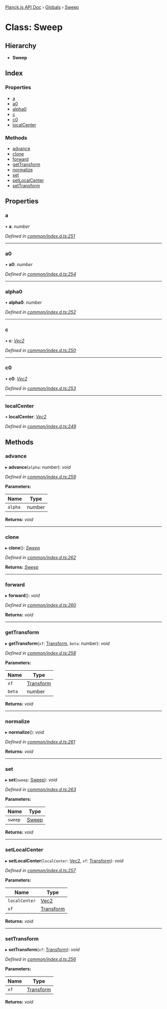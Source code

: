 [Planck.js API Doc](../README.md) › [Globals](../globals.md) › [Sweep](sweep.md)

# Class: Sweep

## Hierarchy

* **Sweep**

## Index

### Properties

* [a](sweep.md#a)
* [a0](sweep.md#a0)
* [alpha0](sweep.md#alpha0)
* [c](sweep.md#c)
* [c0](sweep.md#c0)
* [localCenter](sweep.md#localcenter)

### Methods

* [advance](sweep.md#advance)
* [clone](sweep.md#clone)
* [forward](sweep.md#forward)
* [getTransform](sweep.md#gettransform)
* [normalize](sweep.md#normalize)
* [set](sweep.md#set)
* [setLocalCenter](sweep.md#setlocalcenter)
* [setTransform](sweep.md#settransform)

## Properties

###  a

• **a**: *number*

*Defined in [common/index.d.ts:251](https://github.com/shakiba/planck.js/blob/038d425/lib/common/index.d.ts#L251)*

___

###  a0

• **a0**: *number*

*Defined in [common/index.d.ts:254](https://github.com/shakiba/planck.js/blob/038d425/lib/common/index.d.ts#L254)*

___

###  alpha0

• **alpha0**: *number*

*Defined in [common/index.d.ts:252](https://github.com/shakiba/planck.js/blob/038d425/lib/common/index.d.ts#L252)*

___

###  c

• **c**: *[Vec2](vec2.md)*

*Defined in [common/index.d.ts:250](https://github.com/shakiba/planck.js/blob/038d425/lib/common/index.d.ts#L250)*

___

###  c0

• **c0**: *[Vec2](vec2.md)*

*Defined in [common/index.d.ts:253](https://github.com/shakiba/planck.js/blob/038d425/lib/common/index.d.ts#L253)*

___

###  localCenter

• **localCenter**: *[Vec2](vec2.md)*

*Defined in [common/index.d.ts:249](https://github.com/shakiba/planck.js/blob/038d425/lib/common/index.d.ts#L249)*

## Methods

###  advance

▸ **advance**(`alpha`: number): *void*

*Defined in [common/index.d.ts:259](https://github.com/shakiba/planck.js/blob/038d425/lib/common/index.d.ts#L259)*

**Parameters:**

Name | Type |
------ | ------ |
`alpha` | number |

**Returns:** *void*

___

###  clone

▸ **clone**(): *[Sweep](sweep.md)*

*Defined in [common/index.d.ts:262](https://github.com/shakiba/planck.js/blob/038d425/lib/common/index.d.ts#L262)*

**Returns:** *[Sweep](sweep.md)*

___

###  forward

▸ **forward**(): *void*

*Defined in [common/index.d.ts:260](https://github.com/shakiba/planck.js/blob/038d425/lib/common/index.d.ts#L260)*

**Returns:** *void*

___

###  getTransform

▸ **getTransform**(`xf`: [Transform](transform.md), `beta`: number): *void*

*Defined in [common/index.d.ts:258](https://github.com/shakiba/planck.js/blob/038d425/lib/common/index.d.ts#L258)*

**Parameters:**

Name | Type |
------ | ------ |
`xf` | [Transform](transform.md) |
`beta` | number |

**Returns:** *void*

___

###  normalize

▸ **normalize**(): *void*

*Defined in [common/index.d.ts:261](https://github.com/shakiba/planck.js/blob/038d425/lib/common/index.d.ts#L261)*

**Returns:** *void*

___

###  set

▸ **set**(`sweep`: [Sweep](sweep.md)): *void*

*Defined in [common/index.d.ts:263](https://github.com/shakiba/planck.js/blob/038d425/lib/common/index.d.ts#L263)*

**Parameters:**

Name | Type |
------ | ------ |
`sweep` | [Sweep](sweep.md) |

**Returns:** *void*

___

###  setLocalCenter

▸ **setLocalCenter**(`localCenter`: [Vec2](vec2.md), `xf`: [Transform](transform.md)): *void*

*Defined in [common/index.d.ts:257](https://github.com/shakiba/planck.js/blob/038d425/lib/common/index.d.ts#L257)*

**Parameters:**

Name | Type |
------ | ------ |
`localCenter` | [Vec2](vec2.md) |
`xf` | [Transform](transform.md) |

**Returns:** *void*

___

###  setTransform

▸ **setTransform**(`xf`: [Transform](transform.md)): *void*

*Defined in [common/index.d.ts:256](https://github.com/shakiba/planck.js/blob/038d425/lib/common/index.d.ts#L256)*

**Parameters:**

Name | Type |
------ | ------ |
`xf` | [Transform](transform.md) |

**Returns:** *void*
